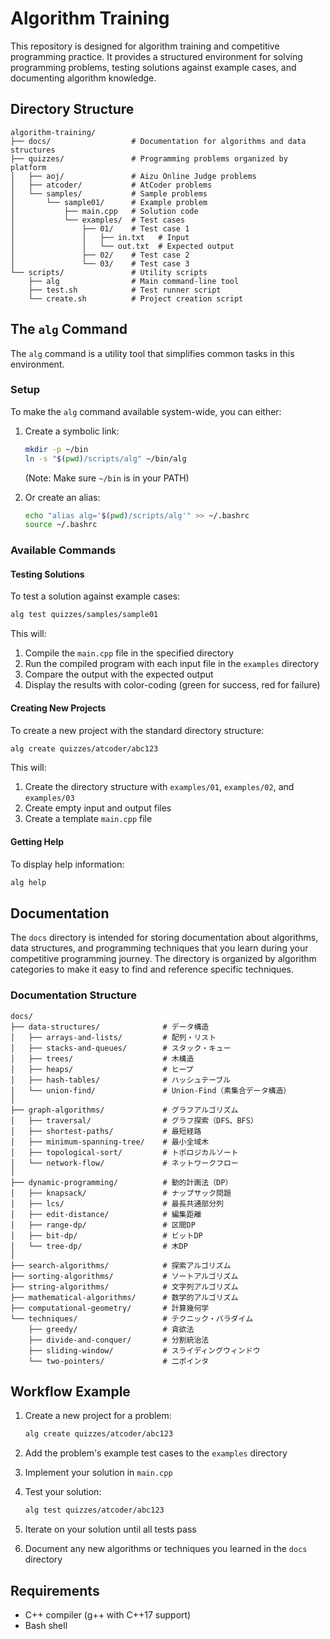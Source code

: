 # Algorithm Training

This repository is designed for algorithm training and competitive programming practice. It provides a structured environment for solving programming problems, testing solutions against example cases, and documenting algorithm knowledge.

## Directory Structure

```
algorithm-training/
├── docs/                  # Documentation for algorithms and data structures
├── quizzes/               # Programming problems organized by platform
│   ├── aoj/               # Aizu Online Judge problems
│   ├── atcoder/           # AtCoder problems
│   └── samples/           # Sample problems
│       └── sample01/      # Example problem
│           ├── main.cpp   # Solution code
│           └── examples/  # Test cases
│               ├── 01/    # Test case 1
│               │   ├── in.txt   # Input
│               │   └── out.txt  # Expected output
│               ├── 02/    # Test case 2
│               └── 03/    # Test case 3
└── scripts/               # Utility scripts
    ├── alg                # Main command-line tool
    ├── test.sh            # Test runner script
    └── create.sh          # Project creation script
```

## The `alg` Command

The `alg` command is a utility tool that simplifies common tasks in this environment.

### Setup

To make the `alg` command available system-wide, you can either:

1. Create a symbolic link:
   ```bash
   mkdir -p ~/bin
   ln -s "$(pwd)/scripts/alg" ~/bin/alg
   ```
   (Note: Make sure `~/bin` is in your PATH)

2. Or create an alias:
   ```bash
   echo "alias alg='$(pwd)/scripts/alg'" >> ~/.bashrc
   source ~/.bashrc
   ```

### Available Commands

#### Testing Solutions

To test a solution against example cases:

```bash
alg test quizzes/samples/sample01
```

This will:
1. Compile the `main.cpp` file in the specified directory
2. Run the compiled program with each input file in the `examples` directory
3. Compare the output with the expected output
4. Display the results with color-coding (green for success, red for failure)

#### Creating New Projects

To create a new project with the standard directory structure:

```bash
alg create quizzes/atcoder/abc123
```

This will:
1. Create the directory structure with `examples/01`, `examples/02`, and `examples/03`
2. Create empty input and output files
3. Create a template `main.cpp` file

#### Getting Help

To display help information:

```bash
alg help
```

## Documentation

The `docs` directory is intended for storing documentation about algorithms, data structures, and programming techniques that you learn during your competitive programming journey. The directory is organized by algorithm categories to make it easy to find and reference specific techniques.

### Documentation Structure

```
docs/
├── data-structures/              # データ構造
│   ├── arrays-and-lists/         # 配列・リスト
│   ├── stacks-and-queues/        # スタック・キュー
│   ├── trees/                    # 木構造
│   ├── heaps/                    # ヒープ
│   ├── hash-tables/              # ハッシュテーブル
│   └── union-find/               # Union-Find（素集合データ構造）
│
├── graph-algorithms/             # グラフアルゴリズム
│   ├── traversal/                # グラフ探索（DFS、BFS）
│   ├── shortest-paths/           # 最短経路
│   ├── minimum-spanning-tree/    # 最小全域木
│   ├── topological-sort/         # トポロジカルソート
│   └── network-flow/             # ネットワークフロー
│
├── dynamic-programming/          # 動的計画法（DP）
│   ├── knapsack/                 # ナップサック問題
│   ├── lcs/                      # 最長共通部分列
│   ├── edit-distance/            # 編集距離
│   ├── range-dp/                 # 区間DP
│   ├── bit-dp/                   # ビットDP
│   └── tree-dp/                  # 木DP
│
├── search-algorithms/            # 探索アルゴリズム
├── sorting-algorithms/           # ソートアルゴリズム
├── string-algorithms/            # 文字列アルゴリズム
├── mathematical-algorithms/      # 数学的アルゴリズム
├── computational-geometry/       # 計算幾何学
└── techniques/                   # テクニック・パラダイム
    ├── greedy/                   # 貪欲法
    ├── divide-and-conquer/       # 分割統治法
    ├── sliding-window/           # スライディングウィンドウ
    └── two-pointers/             # 二ポインタ
```

## Workflow Example

1. Create a new project for a problem:
   ```bash
   alg create quizzes/atcoder/abc123
   ```

2. Add the problem's example test cases to the `examples` directory

3. Implement your solution in `main.cpp`

4. Test your solution:
   ```bash
   alg test quizzes/atcoder/abc123
   ```

5. Iterate on your solution until all tests pass

6. Document any new algorithms or techniques you learned in the `docs` directory

## Requirements

- C++ compiler (g++ with C++17 support)
- Bash shell

